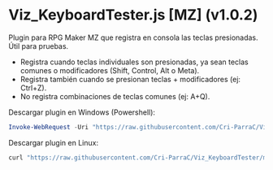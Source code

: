 # Viz_KeyboardTester.js [MZ] (v1.0.2)

Plugin para RPG Maker MZ que registra en consola las teclas presionadas. Útil para pruebas.

* Registra cuando teclas individuales son presionadas, ya sean teclas comunes o modificadores (Shift, Control, Alt o Meta).
* Registra también cuando se presionan teclas + modificadores (ej: Ctrl+Z).
* No registra combinaciones de teclas comunes (ej: A+Q).

Descargar plugin en Windows (Powershell):
```powershell
Invoke-WebRequest -Uri "https://raw.githubusercontent.com/Cri-ParraC/Viz_KeyboardTester/main/Viz_KeyboardTester.js" -OutFile "Viz_KeyboardTester.js"
```

Descargar plugin en Linux:
```sh
curl "https://raw.githubusercontent.com/Cri-ParraC/Viz_KeyboardTester/main/Viz_KeyboardTester.js" -o Viz_KeyboardTester.js
```